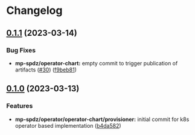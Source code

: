 # Changelog

## [0.1.1](https://github.com/carbynestack/klyshko/compare/operator-chart-v0.1.0...operator-chart-v0.1.1) (2023-03-14)


### Bug Fixes

* **mp-spdz/operator-chart:** empty commit to trigger publication of artifacts ([#30](https://github.com/carbynestack/klyshko/issues/30)) ([f9beb81](https://github.com/carbynestack/klyshko/commit/f9beb81703fe8a14f568437cd29b7362381ae402))

## [0.1.0](https://github.com/carbynestack/klyshko/compare/operator-chart-v0.0.1...operator-chart-v0.1.0) (2023-03-13)


### Features

* **mp-spdz/operator/operator-chart/provisioner:** initial commit for k8s operator based implementation ([b4da582](https://github.com/carbynestack/klyshko/commit/b4da58202091eefcea3782070587f094d9dabb83))
